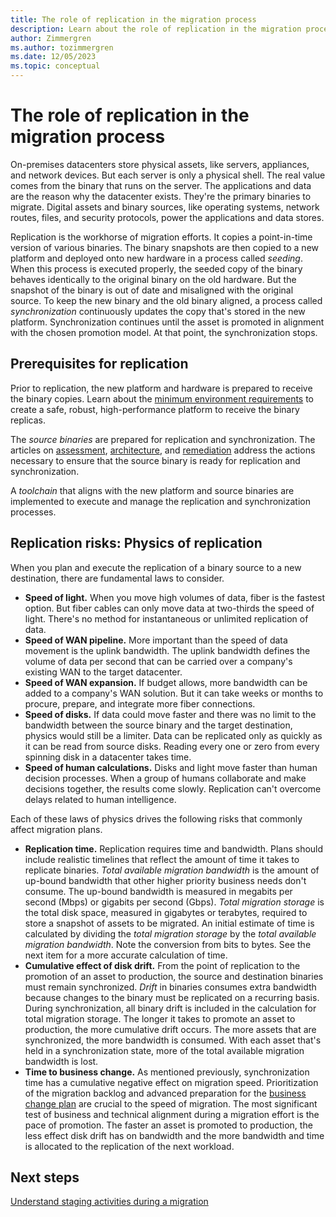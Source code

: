 ```yaml
---
title: The role of replication in the migration process
description: Learn about the role of replication in the migration process and how to plan for the prerequisites and risks of replication activities.
author: Zimmergren
ms.author: tozimmergren
ms.date: 12/05/2023
ms.topic: conceptual
---
```


# The role of replication in the migration process

On-premises datacenters store physical assets, like servers, appliances, and network devices. But each server is only a physical shell. The real value comes from the binary that runs on the server. The applications and data are the reason why the datacenter exists. They're the primary binaries to migrate. Digital assets and binary sources, like operating systems, network routes, files, and security protocols, power the applications and data stores.

Replication is the workhorse of migration efforts. It copies a point-in-time version of various binaries. The binary snapshots are then copied to a new platform and deployed onto new hardware in a process called *seeding*. When this process is executed properly, the seeded copy of the binary behaves identically to the original binary on the old hardware. But the snapshot of the binary is out of date and misaligned with the original source. To keep the new binary and the old binary aligned, a process called *synchronization* continuously updates the copy that's stored in the new platform. Synchronization continues until the asset is promoted in alignment with the chosen promotion model. At that point, the synchronization stops.

## Prerequisites for replication

Prior to replication, the new platform and hardware is prepared to receive the binary copies. Learn about the [minimum environment requirements](../prerequisites/index.md) to create a safe, robust, high-performance platform to receive the binary replicas.

The *source binaries* are prepared for replication and synchronization. The articles on [assessment](../assess/index.md), [architecture](../assess/architect.md), and [remediation](./remediate.md) address the actions necessary to ensure that the source binary is ready for replication and synchronization.

A *toolchain* that aligns with the new platform and source binaries are implemented to execute and manage the replication and synchronization processes.

## Replication risks: Physics of replication

When you plan and execute the replication of a binary source to a new destination, there are fundamental laws to consider.

- **Speed of light.** When you move high volumes of data, fiber is the fastest option. But fiber cables can only move data at two-thirds the speed of light. There's no method for instantaneous or unlimited replication of data.
- **Speed of WAN pipeline.** More important than the speed of data movement is the uplink bandwidth. The uplink bandwidth defines the volume of data per second that can be carried over a company's existing WAN to the target datacenter.
- **Speed of WAN expansion.** If budget allows, more bandwidth can be added to a company's WAN solution. But it can take weeks or months to procure, prepare, and integrate more fiber connections.
- **Speed of disks.** If data could move faster and there was no limit to the bandwidth between the source binary and the target destination, physics would still be a limiter. Data can be replicated only as quickly as it can be read from source disks. Reading every one or zero from every spinning disk in a datacenter takes time.
- **Speed of human calculations.** Disks and light move faster than human decision processes. When a group of humans collaborate and make decisions together, the results come slowly. Replication can't overcome delays related to human intelligence.

Each of these laws of physics drives the following risks that commonly affect migration plans.

- **Replication time.** Replication requires time and bandwidth. Plans should include realistic timelines that reflect the amount of time it takes to replicate binaries. *Total available migration bandwidth* is the amount of up-bound bandwidth that other higher priority business needs don't consume. The up-bound bandwidth is measured in megabits per second (Mbps) or gigabits per second (Gbps). *Total migration storage* is the total disk space, measured in gigabytes or terabytes, required to store a snapshot of assets to be migrated. An initial estimate of time is calculated by dividing the *total migration storage* by the *total available migration bandwidth*. Note the conversion from bits to bytes. See the next item for a more accurate calculation of time.
- **Cumulative effect of disk drift.** From the point of replication to the promotion of an asset to production, the source and destination binaries must remain synchronized. *Drift* in binaries consumes extra bandwidth because changes to the binary must be replicated on a recurring basis. During synchronization, all binary drift is included in the calculation for total migration storage. The longer it takes to promote an asset to production, the more cumulative drift occurs. The more assets that are synchronized, the more bandwidth is consumed. With each asset that's held in a synchronization state, more of the total available migration bandwidth is lost.
- **Time to business change.** As mentioned previously, synchronization time has a cumulative negative effect on migration speed. Prioritization of the migration backlog and advanced preparation for the [business change plan](../optimize/business-change-plan.md) are crucial to the speed of migration. The most significant test of business and technical alignment during a migration effort is the pace of promotion. The faster an asset is promoted to production, the less effect disk drift has on bandwidth and the more bandwidth and time is allocated to the replication of the next workload.

## Next steps

[Understand staging activities during a migration](./stage.md)
